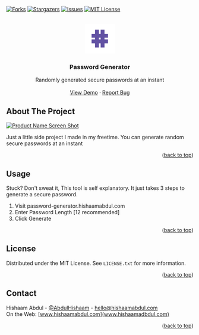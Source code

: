 [![Forks][forks-shield]][forks-url]
[![Stargazers][stars-shield]][stars-url]
[![Issues][issues-shield]][issues-url]
[![MIT License][license-shield]][license-url]




<!-- PROJECT LOGO -->
<br />
<div align="center">
  <a href="password-generator.hishaamabdul.com">
    <img src="images/logo.png" alt="Logo" width="80" height="80">
  </a>

<h3 align="center">Password Generator</h3>

  <p align="center">
    Randomly generated secure passwords at an instant
    <br />
    <br />
    <a href="https://github.com/HishaamA/password-generator">View Demo</a>
    ·
    <a href="https://github.com/HishaamA/password-generator/issues">Report Bug</a>
  </p>
</div>







<!-- ABOUT THE PROJECT -->
## About The Project

[![Product Name Screen Shot][product-screenshot]](https://password-generator.hishaamabdul.com)

Just a little side project I made in my freetime. You can generate random secure passwords at an instant

<p align="right">(<a href="#readme-top">back to top</a>)</p>





<!-- USAGE EXAMPLES -->
## Usage
Stuck? Don't sweat it, This tool is self explanatory. It just takes 3 steps to generate a secure password.

1) Visit password-generator.hishaamabdul.com
2) Enter Password Length [12 recommended]
3) Click Generate

<p align="right">(<a href="#readme-top">back to top</a>)</p>




<!-- LICENSE -->
## License

Distributed under the MIT License. See `LICENSE.txt` for more information.

<p align="right">(<a href="#readme-top">back to top</a>)</p>



<!-- CONTACT -->
## Contact

Hishaam Abdul - [@AbdulHishaam](https://twitter.com/AbdulHishaam) - hello@hishaamabdul.com
<br>
On the Web: [www.hishaamabdul.com](www.hishaamadbdul.com)

<p align="right">(<a href="#readme-top">back to top</a>)</p>







<!-- MARKDOWN LINKS & IMAGES -->
<!-- https://www.markdownguide.org/basic-syntax/#reference-style-links -->
[contributors-shield]: https://img.shields.io/github/contributors/HishaamA/password-generator.svg?style=for-the-badge
[contributors-url]: https://github.com/HishaamA/password-generator/graphs/contributors
[forks-shield]: https://img.shields.io/github/forks/HishaamA/password-generator.svg?style=for-the-badge
[forks-url]: https://github.com/HishaamA/password-generator/network/members
[stars-shield]: https://img.shields.io/github/stars/HishaamA/password-generator.svg?style=for-the-badge
[stars-url]: https://github.com/HishaamA/password-generator/stargazers
[issues-shield]: https://img.shields.io/github/issues/HishaamA/password-generator.svg?style=for-the-badge
[issues-url]: https://github.com/HishaamA/password-generator/issues
[license-shield]: https://img.shields.io/github/license/HishaamA/password-generator.svg?style=for-the-badge
[license-url]: https://github.com/HishaamA/password-generator/blob/master/LICENSE.txt
[product-screenshot]: https://media.discordapp.net/attachments/993380129885667328/1009815573535920169/unknown.png?width=1783&height=868

